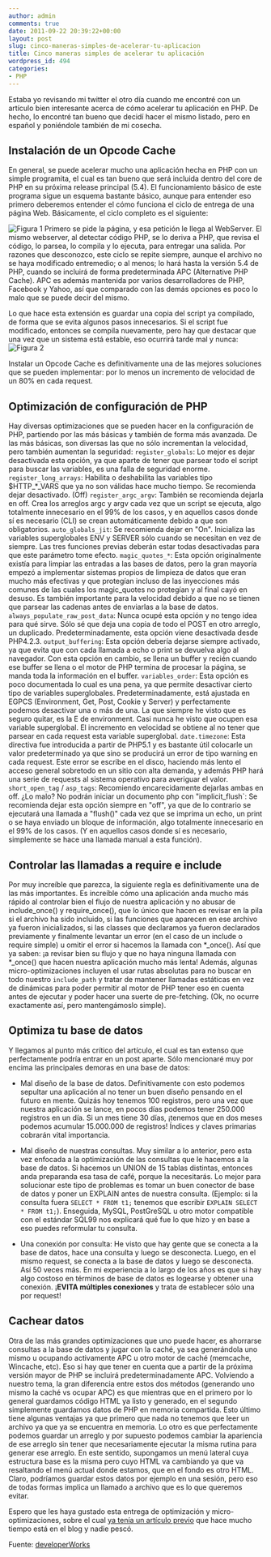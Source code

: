 ```yaml
---
author: admin
comments: true
date: 2011-09-22 20:39:22+00:00
layout: post
slug: cinco-maneras-simples-de-acelerar-tu-aplicacion
title: Cinco maneras simples de acelerar tu aplicación
wordpress_id: 494
categories:
- PHP
---
```


Estaba yo revisando mi twitter el otro día cuando me encontré con un artículo bien interesante acerca de cómo acelerar tu aplicación en PHP. De hecho, lo encontré tan bueno que decidí hacer el mismo listado, pero en español y poniéndole también de mi cosecha.



## Instalación de un Opcode Cache


En general, se puede acelerar mucho una aplicación hecha en PHP con un simple programita, el cual es tan bueno que será incluida dentro del core de PHP en su próxima release principal (5.4). El funcionamiento básico de este programa sigue un esquema bastante básico, aunque para entender eso primero deberemos entender el cómo funciona el ciclo de entrega de una página Web. Básicamente, el ciclo completo es el siguiente: 
<!-- more -->
![Figura 1](http://blog.unreal4u.com/wp-content/uploads/2011/04/fig01.gif)
Primero se pide la página, y esa petición le llega al WebServer. El mismo webserver, al detectar código PHP, se lo deriva a PHP, que revisa el código, lo parsea, lo compila y lo ejecuta, para entregar una salida. Por razones que desconozco, este ciclo se repite siempre, aunque el archivo no se haya modificado entremedio; o al menos; lo hará hasta la versión 5.4 de PHP, cuando se incluirá de forma predeterminada APC (Alternative PHP Cache). APC es además mantenida por varios desarrolladores de PHP, Facebook y Yahoo, así que comparado con las demás opciones es poco lo malo que se puede decir del mismo.

Lo que hace esta extensión es guardar una copia del script ya compilado, de forma que se evita algunos pasos innecesarios. Si el script fue modificado, entonces se compila nuevamente, pero hay que destacar que una vez que un sistema está estable, eso ocurrirá tarde mal y nunca: 
![Figura 2](http://blog.unreal4u.com/wp-content/uploads/2011/04/fig02.gif)

Instalar un Opcode Cache es definitivamente una de las mejores soluciones que se pueden implementar: por lo menos un incremento de velocidad de un 80% en cada request.



## Optimización de configuración de PHP


Hay diversas optimizaciones que se pueden hacer en la configuración de PHP, partiendo por las más básicas y también de forma más avanzada.
De las más básicas, son diversas las que no sólo incrementan la velocidad, pero también aumentan la seguridad: 
`register_globals`: Lo mejor es dejar desactivada esta opción, ya que aparte de tener que parsear todo el script para buscar las variables, es una falla de seguridad enorme.
`register_long_arrays`: Habilita o deshabilita las variables tipo $HTTP_*_VARS que ya no son válidas hace mucho tiempo. Se recomienda dejar desactivado. (Off)
`register_argc_argv`: También se recomienda dejarla en off. Crea los arreglos argc y argv cada vez que un script se ejecuta, algo totalmente innecesario en el 99% de los casos, y en aquellos casos donde sí es necesario (CLI) se crean automáticamente debido a que son obligatorios.
`auto_globals_jit`: Se recomienda dejar en "On". Inicializa las variables superglobales ENV y SERVER sólo cuando se necesitan en vez de siempre. Las tres funciones previas deberán estar todas desactivadas para que este parámetro tome efecto.
`magic_quotes_*`: Esta opción originalmente existía para limpiar las entradas a las bases de datos, pero la gran mayoría empezó a implementar sistemas propios de limpieza de datos que eran mucho más efectivas y que protegían incluso de las inyecciones más comunes de las cuales los magic_quotes no protegían y al final cayó en desuso. Es también importante para la velocidad debido a que no se tienen que parsear las cadenas antes de enviarlas a la base de datos.
`always_populate_raw_post_data`: Nunca ocupé esta opción y no tengo idea para qué sirve. Sólo sé que deja una copia de todo el POST en otro arreglo, un duplicado. Predeterminadamente, esta opción viene desactivada desde PHP4.2.3.
`output_buffering`: Esta opción debería dejarse siempre activado, ya que evita que con cada llamada a echo o print se devuelva algo al navegador. Con esta opción en cambio, se llena un buffer y recién cuando ese buffer se llena o el motor de PHP termina de procesar la página, se manda toda la información en el buffer.
`variables_order`: Esta opción es poco documentada lo cual es una pena, ya que permite desactivar cierto tipo de variables superglobales. Predeterminadamente, está ajustada en EGPCS (Environment, Get, Post, Cookie y Server) y perfectamente podemos desactivar una o más de una. La que siempre he visto que es seguro quitar, es la E de environment. Casi nunca he visto que ocupen esa variable superglobal. El incremento en velocidad se obtiene al no tener que parsear en cada request esta variable superglobal.
`date.timezone`: Esta directiva fue introducida a partir de PHP5.1 y es bastante útil colocarle un valor predeterminado ya que sino se producirá un error de tipo warning en cada request. Este error se escribe en el disco, haciendo más lento el acceso general sobretodo en un sitio con alta demanda, y además PHP hará una serie de requests al sistema operativo para averiguar el valor.
`short_open_tag` / `asp_tags`: Recomiendo encarecidamente dejarlas ambas en off. ¿Lo malo? No podrán iniciar un documento php con "implicit_flush`: Se recomienda dejar esta opción siempre en "off", ya que de lo contrario se ejecutará una llamada a "flush()" cada vez que se imprima un echo, un print o se haya enviado un bloque de información, algo totalmente innecesario en el 99% de los casos. (Y en aquellos casos donde sí es necesario, simplemente se hace una llamada manual a esta función).



## Controlar las llamadas a require e include


Por muy increíble que parezca, la siguiente regla es definitivamente una de las más importantes. Es increíble cómo una aplicación anda mucho más rápido al controlar bien el flujo de nuestra aplicación y no abusar de include_once() y require_once(), que lo único que hacen es revisar en la pila si el archivo ha sido incluido, si las funciones que aparecen en ese archivo ya fueron inicializados, si las classes que declaramos ya fueron declarados previamente y finalmente levantar un error (en el caso de un include o require simple) u omitir el error si hacemos la llamada con *_once(). 
Así que ya saben: ¡a revisar bien su flujo y que no haya ninguna llamada con *_once() que hacen nuestra aplicación mucho más lenta!
Además, algunas micro-optimizaciones incluyen el usar rutas absolutas para no buscar en todo nuestro `include_path` y tratar de mantener llamadas estáticas en vez de dinámicas para poder permitir al motor de PHP tener eso en cuenta antes de ejecutar y poder hacer una suerte de pre-fetching. (Ok, no ocurre exactamente así, pero mantengámoslo simple).



## Optimiza tu base de datos


Y llegamos al punto más crítico del artículo, el cual es tan extenso que perfectamente podría entrar en un post aparte.
Sólo mencionaré muy por encima las principales demoras en una base de datos:



	
  * Mal diseño de la base de datos. Definitivamente con esto podemos sepultar una aplicación al no tener un buen diseño pensando en el futuro en mente. Quizás hoy tenemos 100 registros, pero una vez que nuestra aplicación se lance, en pocos días podemos tener 250.000 registros en un día. Si un mes tiene 30 días, ¡tenemos que en dos meses podemos acumular 15.000.000 de registros! Índices y claves primarias cobrarán vital importancia.

	
  * Mal diseño de nuestras consultas. Muy similar a lo anterior, pero esta vez enfocada a la optimización de las consultas que le hacemos a la base de datos. Si hacemos un UNION de 15 tablas distintas, entonces anda preparanda esa tasa de café, porque la necesitarás. Lo mejor para solucionar este tipo de problemas es tomar un buen conector de base de datos y poner un EXPLAIN antes de nuestra consulta. (Ejemplo: si la consulta fuera `SELECT * FROM t1;` tenemos que escribir `EXPLAIN SELECT * FROM t1;`). Enseguida, MySQL, PostGreSQL u otro motor compatible con el estándar SQL99 nos explicará qué fue lo que hizo y en base a eso puedes reformular tu consulta.

	
  * Una conexión por consulta: He visto que hay gente que se conecta a la base de datos, hace una consulta y luego se desconecta. Luego, en el mismo request, se conecta a la base de datos y luego se desconecta. Así 50 veces más. En mi experiencia a lo largo de los años es que si hay algo costoso en términos de base de datos es logearse y obtener una conexión. ¡**EVITA múltiples conexiones** y trata de establecer sólo una por request!





## Cachear datos


Otra de las más grandes optimizaciones que uno puede hacer, es ahorrarse consultas a la base de datos y jugar con la caché, ya sea generándola uno mismo u ocupando activamente APC u otro motor de caché (memcache, Wincache, etc). Eso si hay que tener en cuenta que a partir de la próxima versión mayor de PHP se incluirá predeterminadamente APC. 
Volviendo a nuestro tema, la gran diferencia entre estos dos métodos (generando uno mismo la caché vs ocupar APC) es que mientras que en el primero por lo general guardamos código HTML ya listo y generado, en el segundo simplemente guardamos datos de PHP en memoria compartida. Esto último tiene algunas ventajas ya que primero que nada no tenemos que leer un archivo ya que ya se encuentra en memoria. Lo otro es que perfectamente podemos guardar un arreglo y por supuesto podemos cambiar la apariencia de ese arreglo sin tener que necesariamente ejecutar la misma rutina para generar ese arreglo. En este sentido, supongamos un menú lateral cuya estructura base es la misma pero cuyo HTML va cambiando ya que va resaltando el menú actual donde estamos, que en el fondo es otro HTML. 
Claro, podríamos guardar estos datos por ejemplo en una sesión, pero eso de todas formas implica un llamado a archivo que es lo que queremos evitar.

Espero que les haya gustado esta entrega de optimización y micro-optimizaciones, sobre el cual [ya tenía un artículo previo](http://blog.unreal4u.com/2009/12/micro-optimizaciones-en-php-desmitificadas/) que hace mucho tiempo está en el blog y nadie pescó.

Fuente: [developerWorks](http://www.ibm.com/developerworks/opensource/library/os-5waystunelamp/index.html?cmp=dw&cpb=dwlin&ct=dwgra&cr=twitter&ccy=zz&csr=lambwam)

